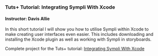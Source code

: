 ### Tuts+ Tutorial: Integrating Sympli With Xcode

#### Instructor: Davis Allie

In this short tutorial I will show you how to utilise Sympli within Xcode to make creating user interfaces even easier. This includes downloading and installing the Xcode plugin as well as working with Sympli in storyboards.

Complete project for the Tuts+ tutorial: [Integrating Sympli With Xcode](http://code.tutsplus.com/tutorials/integrating-sympli-with-xcode--cms-27005)
